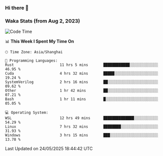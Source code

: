 ### Hi there 👋

### Waka Stats (from Aug 2, 2023)

<!--START_SECTION:waka-->
![Code Time](http://img.shields.io/badge/Code%20Time-875%20hrs%208%20mins-blue)

📊 **This Week I Spent My Time On** 

```text
🕑︎ Time Zone: Asia/Shanghai

💬 Programming Languages: 
Rust                     11 hrs 5 mins       ████████████░░░░░░░░░░░░░   46.95 % 
Cuda                     4 hrs 32 mins       █████░░░░░░░░░░░░░░░░░░░░   19.24 % 
SystemVerilog            2 hrs 16 mins       ██░░░░░░░░░░░░░░░░░░░░░░░   09.62 % 
Other                    1 hr 42 mins        ██░░░░░░░░░░░░░░░░░░░░░░░   07.21 % 
Bash                     1 hr 11 mins        █░░░░░░░░░░░░░░░░░░░░░░░░   05.05 % 

💻 Operating System: 
WSL                      12 hrs 49 mins      ██████████████░░░░░░░░░░░   54.29 % 
Linux                    7 hrs 32 mins       ████████░░░░░░░░░░░░░░░░░   31.93 % 
Windows                  3 hrs 15 mins       ███░░░░░░░░░░░░░░░░░░░░░░   13.78 % 
```


 Last Updated on 24/05/2025 18:44:42 UTC
<!--END_SECTION:waka-->
